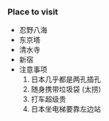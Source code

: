 ### Place to visit
- 忍野八海
- 东京塔
- 清水寺
- 新宿
- 注意事项
    1. 日本几乎都是两孔插孔
    2. 随身携带垃圾袋 (太捞)
    3. 打车超级贵
    4. 日本坐电梯要靠左边站
    